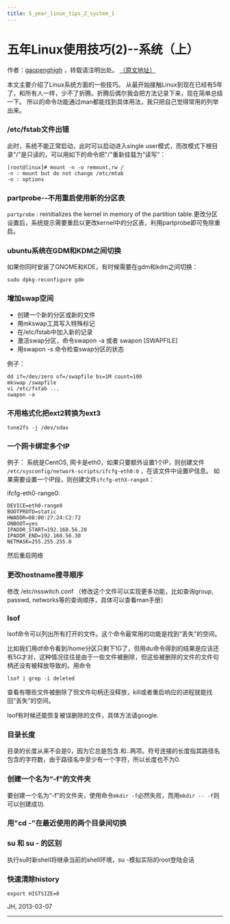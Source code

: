 ```yaml
---
title: 5_year_linux_tips_2_system_1
---
```


<head>
<link rel='stylesheet' href='/style/github2.css'/>
<meta http-equiv="Content-Type" content="text/html; charset=utf-8" />
</head>

五年Linux使用技巧(2)--系统（上）
===============================

作者：[gaopenghigh](http://gaopenghigh.github.com)
，转载请注明出处。
[（原文地址）](http://gaopenghigh.github.io/posts/5_year_linux_tips_2_system_1.html)

本文主要介绍了Linux系统方面的一些技巧。
从最开始接触Linux到现在已经有5年了，和所有人一样，少不了折腾。折腾后偶尔我会把方法记录下来，现在简单总结一下。
所以的命令功能通过man都能找到具体用法，我只把自己觉得常用的列举出来。

### /etc/fstab文件出错

此时，系统不能正常启动，此时可以启动进入single user模式，而改模式下根目录"/"是只读的，可以用如下的命令把"/"重新挂载为“读写”：

    [root@linux]# mount -n -o remount,rw /
    -n : mount but do not change /etc/mtab
    -o : options

### partprobe--不用重启使用新的分区表

`partprobe` : reinitializes the kernel in memory of the partition table.更改分区设置后，系统提示需要重启以更改kernel中的分区表，利用partprobe即可免除重启。


### ubuntu系统在GDM和KDM之间切换

如果你同时安装了GNOME和KDE，有时候需要在gdm和kdm之间切换：

    sudo dpkg-reconfigure gdm

### 增加swap空间

* 创建一个新的分区或新的文件
* 用mkswap工具写入特殊标记
* 在/etc/fstab中加入新的记录
* 激活swap分区，命令swapon -a 或者 swapon [SWAPFILE]
* 用swapon -s 命令检查swap分区的状态

例子：

    dd if=/dev/zero of=/swapfile bs=1M count=100
    mkswap /swapfile
    vi /etc/fstab ...
    swapon -a

### 不用格式化把ext2转换为ext3

    tune2fs -j /dev/sdax

### 一个网卡绑定多个IP

例子：
系统是CentOS, 网卡是eth0，如果只要额外设置1个IP，则创建文件
`/etc/sysconfig/network-scripts/ifcfg-eth0:0`
，在该文件中设置IP信息。
如果需要设置一个IP段，则创建文件`ifcfg-ethX-rangeX`：

ifcfg-eth0-range0:

    DEVICE=eth0-range0
    BOOTPROTO=static
    HWADDR=08:00:27:24:C2:72
    ONBOOT=yes
    IPADDR_START=192.168.56.20
    IPADDR_END=192.168.56.30
    NETMASK=255.255.255.0

然后重启网络

### 更改hostname搜寻顺序

修改 /etc/nsswitch.conf
（修改这个文件可以实现更多功能，比如查询group, passwd, networks等的查询顺序，具体可以查看man手册）

### lsof

lsof命令可以列出所有打开的文件。这个命令最常用的功能是找到“丢失”的空间。

比如我们用df命令看到/home分区只剩下1G了，但用du命令得到的结果是应该还有5G才对，这种情况往往是由于一些文件被删除，但这些被删除的文件的文件句柄还没有被释放导致的。用命令

    lsof | grep -i deleted

查看有哪些文件被删除了但文件句柄还没释放，kill或者重启响应的进程就能找回“丢失”的空间。

lsof有时候还能恢复被误删除的文件，具体方法请google.

###  目录长度

目录的长度从来不会是0，因为它总是包含.和..两项。符号连接的长度指其路径名包含的字符数，由于路径名中至少有一个字符，所以长度也不为0.

### 创建一个名为“-f”的文件夹

要创建一个名为“-f”的文件夹，使用命令`mkdir -f`必然失败，而用`mkdir -- -f`则可以创建成功.

### 用"cd -"在最近使用的两个目录间切换

### su 和 su - 的区别

执行su时新shell将继承当前的shell环境，su -模拟实际的root登陆会话

### 快速清除history

    export HISTSIZE=0

JH, 2013-03-07

----

<div id="disqus_thread"></div>
<script type="text/javascript">
/* * * CONFIGURATION VARIABLES: EDIT BEFORE PASTING INTO YOUR WEBPAGE * * */
    var disqus_shortname = 'gaopenghigh'; // required: replace example with your forum shortname

    /* * * DON'T EDIT BELOW THIS LINE * * */
    (function() {
        var dsq = document.createElement('script'); dsq.type = 'text/javascript'; dsq.async = true;
        dsq.src = '//' + disqus_shortname + '.disqus.com/embed.js';
        (document.getElementsByTagName('head')[0] || document.getElementsByTagName('body')[0]).appendChild(dsq);
    })();
</script>
<script>
  (function(i,s,o,g,r,a,m){i['GoogleAnalyticsObject']=r;i[r]=i[r]||function(){
  (i[r].q=i[r].q||[]).push(arguments)},i[r].l=1*new Date();a=s.createElement(o),
  m=s.getElementsByTagName(o)[0];a.async=1;a.src=g;m.parentNode.insertBefore(a,m)
  })(window,document,'script','//www.google-analytics.com/analytics.js','ga');

  ga('create', 'UA-40539766-1', 'github.com');
  ga('send', 'pageview');

</script>

